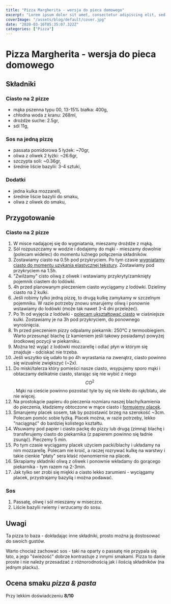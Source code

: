```yaml
---
title: "Pizza Margherita - wersja do pieca domowego"
excerpt: "Lorem ipsum dolor sit amet, consectetur adipiscing elit, sed do eiusmod tempor incididunt ut labore et dolore magna aliqua. Praesent elementum facilisis leo vel fringilla est ullamcorper eget. At imperdiet dui accumsan sit amet nulla facilities morbi tempus."
coverImage: "/assets/blog/default/cover.jpg"
date: "2020-03-16T05:35:07.322Z"
categories: ["Pizza"]
---
```


# Pizza Margherita - wersja do pieca domowego

## Składniki

### Ciasto na 2 pizze

- mąka pszenna typu 00, 13-15% białka: 400g,
- chłodna woda z kranu: 268ml,
- drożdże suche: 2.5gr,
- sól 11g,

### Sos na jedną pizzę

- passata pomidorowa 5 łyżek: ~70gr,
- oliwa z oliwek 2 łyżki: ~26.6gr,
- szczypta soli: ~0.36gr,
- średnie liście bazylii: 3-4 sztuki,

### Dodatki

- jedna kulka mozzarelli,
- średnie liście bazylii do smaku,
- oliwa z oliwek do smaku,

## Przygotowanie

### Ciasto na 2 pizze

1. W misce nadającej się do wygniatania, mieszamy drożdże z mąką.
2. Sól rozpuszczamy w wodzie i dodajemy do mąki - mieszamy dowolnie (polecam widelec) do momentu luźnego połączenia składników.
3. Zostawiamy ciasto na 0.5h pod przykryciem. Po tym czasie [wygniatamy ciasto do momentu uzykania elastycznej tekstury](https://youtu.be/BA-o41np8Tk?t=259). Zostawiamy pod przykryciem na 1.5h.
4. "Zwilżamy" cisto oliwą z oliwek i wstawiamy przykryty/zamknięty pojemnik ciastem do lodówki.
5. 4h przed planowanym pieczeniem ciasto wyciągamy z lodówki. Dzielimy ciasto na 2 kulki.
6. Jeśli robimy tylko jedną pizzę, to drugą kulkę zamykamy w szczelnym pojemniku. W razie potrzeby znowu smarujemy oliwą i ponownie wstawiamy do lodówki (może tak nawet 3-4 dni przeleżeć).
7. Po 1h od wyjęcia z lodówki - [polecam ukształtować ciasto](https://youtu.be/BA-o41np8Tk?t=397) w ciaśniejsze kulki. Zostawiamy je na 3h pod przykryciem, do ponownego wyrośnięcia.
8. 1h przed pieczeniem pizzy odpalamy piekarnik: 250°C z termoobiegiem. Warto przesunąć blachę (z kamieniem jeśli takowy posiadamy) powyżej środkowej pozycji w piekarniku.
9. Można też wyjąć z lodówki mozzarellę i odlać płyn w którym się znajduje - odciskać nie trzeba.
10. Jeśli wszytko się udało to po 4h wyrastania na zwenątrz, ciasto powinno się wizualnie zwiększyć (~2x).
11. Do miski/talerza który pomieści nasze ciasto, wsypujemy sporo mąki i obtaczamy delikatnie ciasto, starając się nie wybić z niego $$CO^2$$​. Mąki na cieście powinno pozostać tyle by się nie kleiło do rąk/blatu, ale nie więcej.
12. Na prostokącie papieru do pieczenia rozmiaru naszej blachy/kamienia do pieczenia, kładziemy obtoczone w mące ciasto i [formujemy placek](https://youtu.be/BA-o41np8Tk?t=446).
13. Smarujemy placek sosem, tak by pozostawić brzeg na szerokość ~3cm. Polecam pomóc sobie łyżką. Placek można, w razie potrzeby, lekko "naciągnąć" do bardziej kolistego kształtu.
14. Wsuwamy pod papier i ciasto packę do pizzy lub drugą (zimną) blachę i transferujemy ciasto do piekarnika (z papierem powinno się ładnie zsunąć). Pieczemy 5 min.
15. Po tym czasie wyciągamy placek użyciem packi/blachy i układamy na nim mozzarellę. Polecam nie kroić, a raczej rozrywać kulkę na warstwy i takie cienkie "płaty" sera kłaść równomiernie na placek.
16. Skrapiamy składniki oliwą z oliwek i ponownie wkładamy do gorącego piekarnika - tym razem na 2-3min.
17. Jak tylko ser zrobi się miękki a ciasto lekko zarumieni - wyciągamy placek, przystrajamy bazylią i można podawać.

### Sos

1. Passatę, oliwę i sól mieszamy w miseczce.
2. Liście bazylii rwiemy i wrzucamy do sosu.

## Uwagi

Ta pizza to baza - dokładając inne składniki, prosto można ją dostosować do swoich gustów.

Warto chociaż zachować sos - taki na oparty o passatę nie przypala się łato, a jego "świeżość" dobrze kontrastuje z innymi smakami. Pizza to danie proste i nie należy przesadzać z różnorodnością jak i ilością składników (na jednym placku).

## Ocena smaku _pizza & pasta_

Przy lekkim doświadczeniu **8/10**
